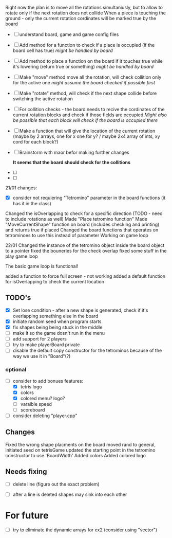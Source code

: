

Right now the plan is to move all the rotations simultaniusly, but to allow to rotate only if the next rotation does not collide
When a piece is touching the ground - only the current rotation cordinates will be marked true by the board




- [ ] understand board, game and game config files
- [ ] Add method for a function to check if a place is occupied (if the board cell has true) *might be handled by board*
- [ ] Add method to place a function on the board if it touches true while it's lowering (return true or something) *might be handled by board*
- [ ] Make "move" method move all the rotation, will check collition only for the active one *might assume the board checked if possible first*
- [ ] Make "rotate" method, will check if the next shape collide before switching the active rotation

- [ ] For collition checks - the board needs to recive the cordinates of the current rotation blocks and check if those fields are occupied
	*Might also be possible that each block will check if the board is occupied there*

- [ ] Make a function that will give the location of the current rotation (maybe by 2 arrays, one for x one for y? / maybe 2x4 array of ints, xy cord for each block?)

- [ ] Brainstorm with maor befor making further changes

	**It seems that the board should check for the collitions**

- [ ] 
- [ ] 


21/01 changes:
- [x] consider not requiering "Tetromino" parameter in the board functions (it has it in the class) 


Changed the isOverlapping to check for a specific direction (TODO - need to include rotations as well)
Made "Place tetromino function"
Made "MoveCurrentShape" function on board (includes checking and printing) and returns true if placed
Changed the board functions that operates on tetrominoes to use this instead of parameter
Working on game loop

22/01
Changed the instance of the tetromino object inside the board object to a pointer
fixed the bouneries for the check overlap
fixed some stuff in the play game loop

The basic game loop is functional!

added  a function to force full screen - not working
added a default function for isOverlapping to check the current location

## TODO's
- [x] Set lose condition - after a new shape is generated, check if it's overlapping something else in the board
- [x] initiate random seed when program starts
- [x] fix shapes being being stuck in the middle
- [ ] make it so the game dosn't run in the menu
- [ ] add support for 2 players
- [ ] try to make playerBoard private
- [ ] disable the default copy constructor for the tetrominos because of the way we use it in "Board"(?)
### optional
- [ ] consider to add bonues features:
	- [x] tetris logo
	- [x] colors
	- [x] colored menu? logo?
	- [ ] varaible speed
	- [ ] scoreboard
- [ ] consider deleting "player.cpp"

## Changes
Fixed the wrong shape placments on the board
moved rand to general, initiated seed on tetrisGame
updated the starting point in the tetromino constructor to use 'BoardWidth'
Added colors
Added colored logo

## Needs fixing
- [ ] delete line (figure out the exact problem)
- [ ] after a line is deleted shapes may sink into each other


# For future
- [ ] try to eliminate the dynamic arrays for ex2 (consider using "vector")